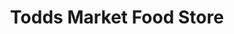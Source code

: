 ---
title: "Todds Market Food Store"
url: /san-bernardino/todds-market-food-store/
shop: Lebensmittel
---